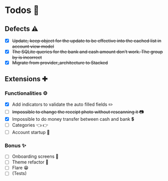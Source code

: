 # Todos 🚧

## Defects ⚠️

- [x] ~~Update, keep object for the update to be effective into the cached list in account view model~~
- [x] ~~The SQLite queries for the bank and cash amount don't work. The group by is incorrect~~
- [x] ~~Migrate from provider_architecture to Stacked~~

## Extensions ✚

### Functionalities ⚙

- [x] Add indicators to validate the auto filled fields ✏️
- [ ] ~~Impossible to change the receipt photo without rescanning it 📷~~
- [x] Impossible to do money transfer between cash and bank 💲
- [ ] Categories 👈 👉
- [ ] Account startup 🤳

### Bonus ✨

- [ ] Onboarding screens 👋
- [ ] Theme refactor 🎨
- [ ] Flare 😁
- [ ] (Tests)
